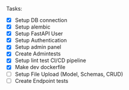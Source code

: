 Tasks:
- [x] Setup DB connection
- [x] Setup alembic
- [x] Setup FastAPI User
- [x] Setup Authentication
- [X] Setup admin panel
- [x] Create Admintests
- [x] Setup lint test CI/CD pipeline
- [x] Make dev dockerfile
- [ ] Setup File Upload (Model, Schemas, CRUD)
- [ ] Create Endpoint tests
